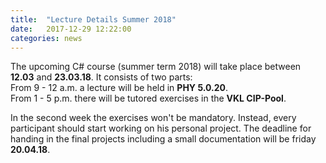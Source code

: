 ```yaml
---
title:  "Lecture Details Summer 2018"
date:   2017-12-29 12:22:00
categories: news
---
```


The upcoming C# course (summer term 2018) will take place between **12.03** and **23.03.18**. It consists of two parts:  
From 9 - 12 a.m. a lecture will be held in **PHY 5.0.20**.  
From 1 - 5 p.m. there will be tutored exercises in the **VKL CIP-Pool**.

In the second week the exercises won't be mandatory. Instead, every participant should start working on his personal project. The deadline for handing in the final projects including a small documentation will be friday **20.04.18**.


 